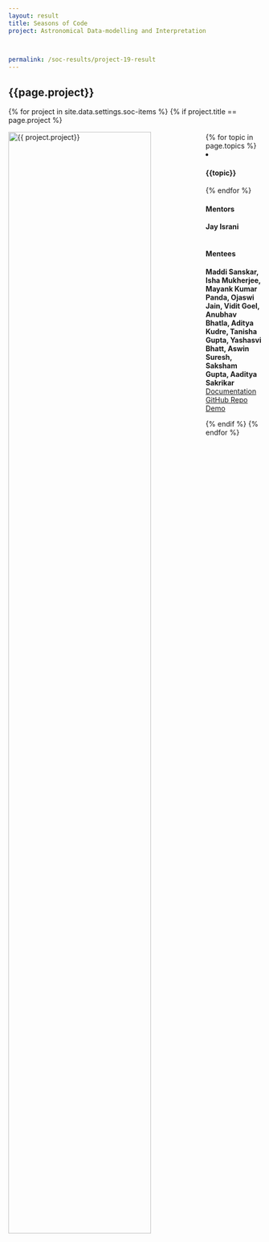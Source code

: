 ```yaml
---
layout: result
title: Seasons of Code
project: Astronomical Data-modelling and Interpretation


    
permalink: /soc-results/project-19-result
---
```


<h2 class="display1 m-3 p-3 text-center customcol">{{page.project}}</h2>
{% for project in site.data.settings.soc-items %}
{% if project.title == page.project %}

<div>
    <img src="{{ site.baseurl }}/{{ project.image }}"  width = "75%" height="auto"  alt="{{ project.project}}" class="border rounded" style = "float: left; margin-top: 3%; margin-right: 3%">
</div>


<div class="mentor-mentee-section">
    <br>
        {% for topic in page.topics %}
        <li><h4 class="text-primary text-center">{{topic}}</h4></li>
        {% endfor %}
    <br>
    <h4 class="mentor-title" style="display: block; fontWeight: 800">Mentors</h4>   
    <h4 class="mentors" style="display: inline;">Jay Israni</h4>    
    <br>  <br>
    <h4 class="mentor-title" style="display: block;">Mentees</h4> 
    <h4 class="mentors" style="display: inline;">Maddi Sanskar, Isha Mukherjee, Mayank Kumar Panda, Ojaswi Jain, Vidit Goel, Anubhav Bhatla, Aditya Kudre, Tanisha Gupta, Yashasvi Bhatt, Aswin Suresh, Saksham Gupta, Aaditya Sakrikar</h4>
    </div>

<div class = "button-holder">
    <div class="button-res"><a href="https://docs.google.com/document/d/1H5eFvjGOjyARGiwHQMJUsXo9cjt5fodc6qw2rm_y358/edit?usp=sharing" role="button">Documentation</a></div>
    <div class="button-res"><a href="https://github.com/AnubhavBhatla/Data-driven-Astronomy" role="button">GitHub Repo</a></div>
    <div class="button-res"><a href="https://youtu.be/Vw1IsM2Pf4w" role="button">Demo</a></div>
</div>

{% endif %}
{% endfor %}
